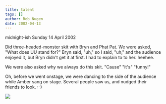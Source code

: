 ```yaml
---
title: talent
tags: []
author: Rob Nugen
date: 2002-04-13
---
```


<p class=date>midnight-ish Sunday 14 April 2002</p>

<p>Did three-headed-monster skit with Bryn and Phat Pat.  We were
asked, "What does UU stand for?"  Bryn said, "uh," so I said, "uh,"
and the audience enjoyed it, but Bryn didn't get it at first.  I had
to explain to to her. heehee.</p>

<p>We were also asked why we always do this skit.  "Cause" "it's"
"funny!"</p>

<p>Oh, before we went onstage, we were dancing to the side of the
audience while Amber sang on stage.  Several people saw us, and nudged
their friends to look.  :-)</p>

<p><img src='/images/rob/wL-ROB.gif'/></p>

